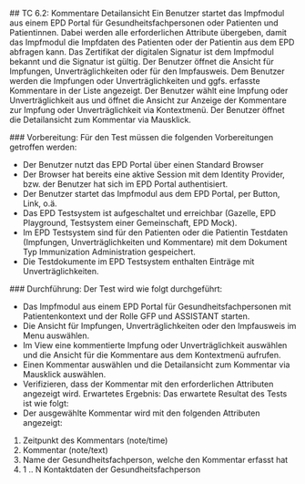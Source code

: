 ## TC 6.2: Kommentare Detailansicht
Ein Benutzer startet das Impfmodul aus einem EPD Portal für Gesundheitsfachpersonen oder Patienten und Patientinnen.  Dabei werden alle erforderlichen Attribute übergeben, damit das Impfmodul die Impfdaten des Patienten oder der Patientin aus dem EPD abfragen kann. Das Zertifikat der digitalen Signatur ist dem Impfmodul bekannt und die Signatur ist gültig.
Der Benutzer öffnet die Ansicht für Impfungen, Unverträglichkeiten oder für den Impfausweis. Dem Benutzer werden die Impfungen oder Unverträglichkeiten und ggfs. erfasste Kommentare in der Liste angezeigt.
Der Benutzer wählt eine Impfung oder Unverträglichkeit aus und öffnet die Ansicht zur Anzeige der Kommentare zur Impfung  oder Unverträglichkeit via Kontextmenü. Der Benutzer öffnet die Detailansicht zum Kommentar via Mausklick.

### Vorbereitung:
Für den Test müssen die folgenden Vorbereitungen getroffen werden:
- Der Benutzer nutzt das EPD Portal über einen Standard Browser
- Der Browser hat bereits eine aktive Session mit dem Identity Provider, bzw. der Benutzer hat sich im EPD Portal authentisiert.
- Der Benutzer startet das Impfmodul aus dem EPD Portal, per Button, Link, o.ä.  
- Das EPD Testsystem ist aufgeschaltet und erreichbar (Gazelle, EPD Playground, Testsystem einer Gemeinschaft, EPD Mock).
- Im EPD Testsystem sind für den Patienten oder die Patientin Testdaten (Impfungen, Unverträglichkeiten und Kommentare) mit dem Dokument Typ Immunization Administration gespeichert.
- Die Testdokumente im EPD Testsystem enthalten Einträge mit Unverträglichkeiten.

### Durchführung:
Der Test wird wie folgt durchgeführt:
- Das Impfmodul aus einem EPD Portal für Gesundheitsfachpersonen mit Patientenkontext und der Rolle GFP und ASSISTANT starten.
- Die Ansicht für Impfungen, Unverträglichkeiten oder den Impfausweis im Menu auswählen.
- Im View eine kommentierte Impfung oder Unverträglichkeit auswählen und die Ansicht für die Kommentare aus dem Kontextmenü aufrufen.
- Einen Kommentar auswählen und die Detailansicht zum Kommentar via Mausklick auswählen.
- Verifizieren, dass der Kommentar mit den erforderlichen Attributen angezeigt wird.
Erwartetes Ergebnis:
Das erwartete Resultat des Tests ist wie folgt:
- Der ausgewählte Kommentar wird mit den folgenden Attributen angezeigt:  
1.	Zeitpunkt des Kommentars (note/time)
2.	Kommentar (note/text)
3.	Name der Gesundheitsfachperson, welche den Kommentar erfasst hat
4.	1 .. N Kontaktdaten der Gesundheitsfachperson
